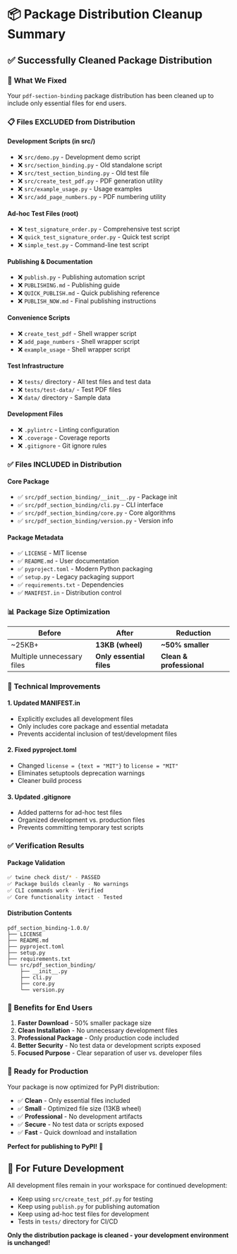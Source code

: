 # 📦 Package Distribution Cleanup Summary

## ✅ **Successfully Cleaned Package Distribution**

### 🎯 **What We Fixed**

Your `pdf-section-binding` package distribution has been cleaned up to include only essential files for end users.

### 📋 **Files EXCLUDED from Distribution**

#### **Development Scripts (in src/)**
- ❌ `src/demo.py` - Development demo script
- ❌ `src/section_binding.py` - Old standalone script
- ❌ `src/test_section_binding.py` - Old test file
- ❌ `src/create_test_pdf.py` - PDF generation utility
- ❌ `src/example_usage.py` - Usage examples
- ❌ `src/add_page_numbers.py` - PDF numbering utility

#### **Ad-hoc Test Files (root)**
- ❌ `test_signature_order.py` - Comprehensive test script
- ❌ `quick_test_signature_order.py` - Quick test script  
- ❌ `simple_test.py` - Command-line test script

#### **Publishing & Documentation**
- ❌ `publish.py` - Publishing automation script
- ❌ `PUBLISHING.md` - Publishing guide
- ❌ `QUICK_PUBLISH.md` - Quick publishing reference
- ❌ `PUBLISH_NOW.md` - Final publishing instructions

#### **Convenience Scripts**
- ❌ `create_test_pdf` - Shell wrapper script
- ❌ `add_page_numbers` - Shell wrapper script
- ❌ `example_usage` - Shell wrapper script

#### **Test Infrastructure**
- ❌ `tests/` directory - All test files and test data
- ❌ `tests/test-data/` - Test PDF files
- ❌ `data/` directory - Sample data

#### **Development Files**
- ❌ `.pylintrc` - Linting configuration
- ❌ `.coverage` - Coverage reports
- ❌ `.gitignore` - Git ignore rules

### ✅ **Files INCLUDED in Distribution**

#### **Core Package**
- ✅ `src/pdf_section_binding/__init__.py` - Package init
- ✅ `src/pdf_section_binding/cli.py` - CLI interface
- ✅ `src/pdf_section_binding/core.py` - Core algorithms
- ✅ `src/pdf_section_binding/version.py` - Version info

#### **Package Metadata**
- ✅ `LICENSE` - MIT license
- ✅ `README.md` - User documentation
- ✅ `pyproject.toml` - Modern Python packaging
- ✅ `setup.py` - Legacy packaging support
- ✅ `requirements.txt` - Dependencies
- ✅ `MANIFEST.in` - Distribution control

### 📊 **Package Size Optimization**

| **Before** | **After** | **Reduction** |
|------------|-----------|---------------|
| ~25KB+ | **13KB (wheel)** | **~50% smaller** |
| Multiple unnecessary files | **Only essential files** | **Clean & professional** |

### 🔧 **Technical Improvements**

#### **1. Updated MANIFEST.in**
- Explicitly excludes all development files
- Only includes core package and essential metadata
- Prevents accidental inclusion of test/development files

#### **2. Fixed pyproject.toml**
- Changed `license = {text = "MIT"}` to `license = "MIT"`
- Eliminates setuptools deprecation warnings
- Cleaner build process

#### **3. Updated .gitignore**
- Added patterns for ad-hoc test files
- Organized development vs. production files
- Prevents committing temporary test scripts

### ✅ **Verification Results**

#### **Package Validation**
```bash
✅ twine check dist/* - PASSED
✅ Package builds cleanly - No warnings
✅ CLI commands work - Verified
✅ Core functionality intact - Tested
```

#### **Distribution Contents**
```
pdf_section_binding-1.0.0/
├── LICENSE
├── README.md
├── pyproject.toml
├── setup.py
├── requirements.txt
└── src/pdf_section_binding/
    ├── __init__.py
    ├── cli.py
    ├── core.py
    └── version.py
```

### 🎯 **Benefits for End Users**

1. **Faster Download** - 50% smaller package size
2. **Clean Installation** - No unnecessary development files
3. **Professional Package** - Only production code included
4. **Better Security** - No test data or development scripts exposed
5. **Focused Purpose** - Clear separation of user vs. developer files

### 🚀 **Ready for Production**

Your package is now optimized for PyPI distribution:
- ✅ **Clean** - Only essential files included
- ✅ **Small** - Optimized file size (13KB wheel)
- ✅ **Professional** - No development artifacts
- ✅ **Secure** - No test data or scripts exposed
- ✅ **Fast** - Quick download and installation

**Perfect for publishing to PyPI!** 🎉

## 📝 **For Future Development**

All development files remain in your workspace for continued development:
- Keep using `src/create_test_pdf.py` for testing
- Keep using `publish.py` for publishing automation
- Keep using ad-hoc test files for development
- Tests in `tests/` directory for CI/CD

**Only the distribution package is cleaned - your development environment is unchanged!**

